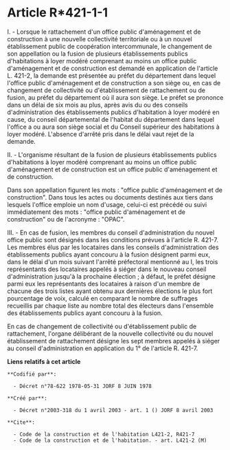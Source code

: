 # Article R*421-1-1

I. - Lorsque le rattachement d'un office public d'aménagement et de construction à une nouvelle collectivité territoriale ou
à un nouvel établissement public de coopération intercommunale, le changement de son appellation ou la fusion de plusieurs
établissements publics d'habitations à loyer modéré comprenant au moins un office public d'aménagement et de construction est
demandé en application de l'article L. 421-2, la demande est présentée au préfet du département dans lequel l'office public
d'aménagement et de construction a son siège ou, en cas de changement de collectivité ou d'établissement de rattachement ou
de fusion, au préfet du département où il aura son siège. Le préfet se prononce dans un délai de six mois au plus, après avis
du ou des conseils d'administration des établissements publics d'habitation à loyer modéré en cause, du conseil départemental
de l'habitat du département dans lequel l'office a ou aura son siège social et du Conseil supérieur des habitations à loyer
modéré. L'absence d'arrêté pris dans le délai vaut rejet de la demande.

II. - L'organisme résultant de la fusion de plusieurs établissements publics d'habitations à loyer modéré comprenant au moins
un office public d'aménagement et de construction est un office public d'aménagement et de construction.

Dans son appellation figurent les mots : "office public d'aménagement et de construction". Dans tous les actes ou documents
destinés aux tiers dans lesquels l'office emploie un nom d'usage, celui-ci est précédé ou suivi immédiatement des mots :
"office public d'aménagement et de construction" ou de l'acronyme : "OPAC".

III. - En cas de fusion, les membres du conseil d'administration du nouvel office public sont désignés dans les conditions
prévues à l'article R. 421-7. Les membres élus par les locataires dans les conseils d'administration des établissements
publics ayant concouru à la fusion désignent parmi eux, dans le délai d'un mois suivant l'arrêté préfectoral mentionné au I,
les trois représentants des locataires appelés à siéger dans le nouveau conseil d'administration jusqu'à la prochaine
élection ; à défaut, le préfet désigne parmi eux les représentants des locataires à raison d'un membre de chacune des trois
listes ayant obtenu aux dernières élections le plus fort pourcentage de voix, calculé en comparant le nombre de suffrages
recueillis par chaque liste au nombre total des électeurs dans l'ensemble des établissements publics ayant concouru à la
fusion.

En cas de changement de collectivité ou d'établissement public de rattachement, l'organe délibérant de la nouvelle
collectivité ou du nouvel établissement de rattachement désigne les sept membres appelés à siéger au conseil d'administration
en application du 1° de l'article R. 421-7.

**Liens relatifs à cet article**

	**Codifié par**:

	  - Décret n°78-622 1978-05-31 JORF 8 JUIN 1978

	**Créé par**:

	  - Décret n°2003-318 du 1 avril 2003 - art. 1 () JORF 8 avril 2003

	**Cite**:

	  - Code de la construction et de l'habitation L421-2, R421-7
	  - Code de la construction et de l'habitation. - art. L421-2 (M)
